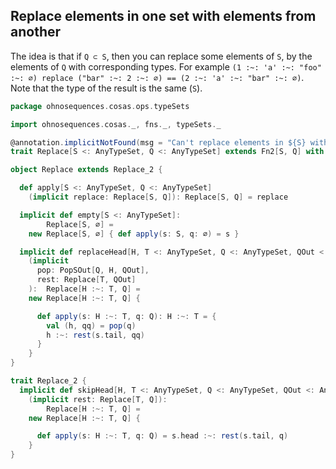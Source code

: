 
## Replace elements in one set with elements from another

The idea is that if `Q ⊂ S`, then you can replace some elements of `S`, 
by the elements of `Q` with corresponding types. For example 
`(1 :~: 'a' :~: "foo" :~: ∅) replace ("bar" :~: 2 :~: ∅) == (2 :~: 'a' :~: "bar" :~: ∅)`. 
Note that the type of the result is the same (`S`).



```scala
package ohnosequences.cosas.ops.typeSets

import ohnosequences.cosas._, fns._, typeSets._

@annotation.implicitNotFound(msg = "Can't replace elements in ${S} with ${Q}")
trait Replace[S <: AnyTypeSet, Q <: AnyTypeSet] extends Fn2[S, Q] with Out[S]

object Replace extends Replace_2 {

  def apply[S <: AnyTypeSet, Q <: AnyTypeSet]
    (implicit replace: Replace[S, Q]): Replace[S, Q] = replace

  implicit def empty[S <: AnyTypeSet]:
        Replace[S, ∅] = 
    new Replace[S, ∅] { def apply(s: S, q: ∅) = s }

  implicit def replaceHead[H, T <: AnyTypeSet, Q <: AnyTypeSet, QOut <: AnyTypeSet]
    (implicit 
      pop: PopSOut[Q, H, QOut],
      rest: Replace[T, QOut]
    ):  Replace[H :~: T, Q] =
    new Replace[H :~: T, Q] {

      def apply(s: H :~: T, q: Q): H :~: T = {
        val (h, qq) = pop(q)
        h :~: rest(s.tail, qq)
      }
    }
}

trait Replace_2 {
  implicit def skipHead[H, T <: AnyTypeSet, Q <: AnyTypeSet, QOut <: AnyTypeSet]
    (implicit rest: Replace[T, Q]):
        Replace[H :~: T, Q] =
    new Replace[H :~: T, Q] {

      def apply(s: H :~: T, q: Q) = s.head :~: rest(s.tail, q)
    }
}

```




[test/scala/cosas/asserts.scala]: ../../../../../test/scala/cosas/asserts.scala.md
[test/scala/cosas/DenotationTests.scala]: ../../../../../test/scala/cosas/DenotationTests.scala.md
[test/scala/cosas/SubsetTypesTests.scala]: ../../../../../test/scala/cosas/SubsetTypesTests.scala.md
[test/scala/cosas/EqualityTests.scala]: ../../../../../test/scala/cosas/EqualityTests.scala.md
[test/scala/cosas/PropertyTests.scala]: ../../../../../test/scala/cosas/PropertyTests.scala.md
[test/scala/cosas/RecordTests.scala]: ../../../../../test/scala/cosas/RecordTests.scala.md
[test/scala/cosas/TypeSetTests.scala]: ../../../../../test/scala/cosas/TypeSetTests.scala.md
[test/scala/cosas/TypeUnionTests.scala]: ../../../../../test/scala/cosas/TypeUnionTests.scala.md
[main/scala/cosas/typeUnions.scala]: ../../typeUnions.scala.md
[main/scala/cosas/properties.scala]: ../../properties.scala.md
[main/scala/cosas/records.scala]: ../../records.scala.md
[main/scala/cosas/fns.scala]: ../../fns.scala.md
[main/scala/cosas/types.scala]: ../../types.scala.md
[main/scala/cosas/typeSets.scala]: ../../typeSets.scala.md
[main/scala/cosas/ops/records/Conversions.scala]: ../records/Conversions.scala.md
[main/scala/cosas/ops/records/Update.scala]: ../records/Update.scala.md
[main/scala/cosas/ops/records/Transform.scala]: ../records/Transform.scala.md
[main/scala/cosas/ops/records/Get.scala]: ../records/Get.scala.md
[main/scala/cosas/ops/typeSets/Conversions.scala]: Conversions.scala.md
[main/scala/cosas/ops/typeSets/Filter.scala]: Filter.scala.md
[main/scala/cosas/ops/typeSets/Subtract.scala]: Subtract.scala.md
[main/scala/cosas/ops/typeSets/Mappers.scala]: Mappers.scala.md
[main/scala/cosas/ops/typeSets/Union.scala]: Union.scala.md
[main/scala/cosas/ops/typeSets/Reorder.scala]: Reorder.scala.md
[main/scala/cosas/ops/typeSets/Take.scala]: Take.scala.md
[main/scala/cosas/ops/typeSets/Representations.scala]: Representations.scala.md
[main/scala/cosas/ops/typeSets/Pop.scala]: Pop.scala.md
[main/scala/cosas/ops/typeSets/Replace.scala]: Replace.scala.md
[main/scala/cosas/equality.scala]: ../../equality.scala.md